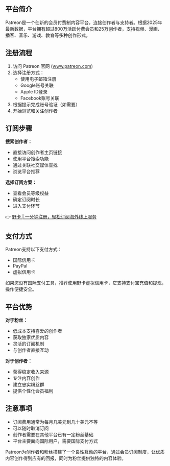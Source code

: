 ## 平台简介

Patreon是一个创新的会员付费制内容平台，连接创作者与支持者。根据2025年最新数据，平台拥有超过800万活跃付费会员和25万创作者，支持视频、漫画、播客、音乐、游戏、教育等多种创作形式。

## 注册流程

1. 访问 Patreon 官网 (www.patreon.com)
2. 选择注册方式：
   - 使用电子邮箱注册
   - Google账号关联
   - Apple ID登录
   - Facebook账号关联
3. 根据提示完成账号验证（如需要）
4. 开始浏览和关注创作者

## 订阅步骤

**搜索创作者：**
- 直接访问创作者主页链接
- 使用平台搜索功能
- 通过关联社交媒体查找
- 浏览平台推荐

**选择订阅方案：**
- 查看会员等级权益
- 确定订阅时长
- 进入支付环节

👉 [野卡 | 一分钟注册，轻松订阅海外线上服务](https://bit.ly/bewildcard)

## 支付方式

Patreon支持以下支付方式：
- 国际信用卡
- PayPal
- 虚拟信用卡

如果您没有国际支付工具，推荐使用野卡虚拟信用卡，它支持支付宝充值和提现，操作便捷安全。

## 平台优势

**对于粉丝：**
- 低成本支持喜爱的创作者
- 获取独家优质内容
- 灵活的订阅机制
- 与创作者直接互动

**对于创作者：**
- 获得稳定收入来源
- 专注内容创作
- 建立忠实粉丝群
- 提供个性化会员福利

## 注意事项

- 订阅费用通常为每月几美元到几十美元不等
- 可以随时取消订阅
- 创作者需要在其他平台已有一定粉丝基础
- 平台主要面向国际用户，需要国际支付方式

Patreon为创作者和粉丝搭建了一个良性互动的平台，通过会员订阅制度，让优质内容创作得到应有的回报，同时为粉丝提供独特的内容体验。